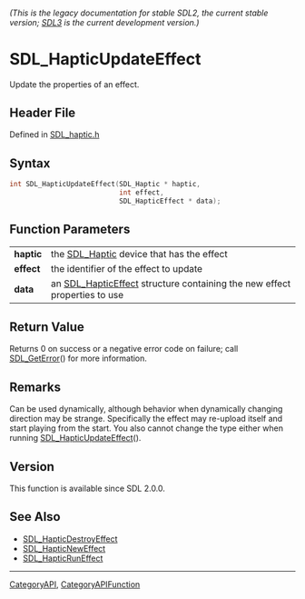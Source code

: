 ###### (This is the legacy documentation for stable SDL2, the current stable version; [SDL3](https://wiki.libsdl.org/SDL3/) is the current development version.)
# SDL_HapticUpdateEffect

Update the properties of an effect.

## Header File

Defined in [SDL_haptic.h](https://github.com/libsdl-org/SDL/blob/SDL2/include/SDL_haptic.h)

## Syntax

```c
int SDL_HapticUpdateEffect(SDL_Haptic * haptic,
                           int effect,
                           SDL_HapticEffect * data);

```

## Function Parameters

|                |                                                                                               |
| -------------- | --------------------------------------------------------------------------------------------- |
| **haptic**     | the [SDL_Haptic](SDL_Haptic) device that has the effect                                       |
| **effect**     | the identifier of the effect to update                                                        |
| **data**       | an [SDL_HapticEffect](SDL_HapticEffect) structure containing the new effect properties to use |

## Return Value

Returns 0 on success or a negative error code on failure; call
[SDL_GetError](SDL_GetError)() for more information.

## Remarks

Can be used dynamically, although behavior when dynamically changing
direction may be strange. Specifically the effect may re-upload itself and
start playing from the start. You also cannot change the type either when
running [SDL_HapticUpdateEffect](SDL_HapticUpdateEffect)().

## Version

This function is available since SDL 2.0.0.

## See Also

- [SDL_HapticDestroyEffect](SDL_HapticDestroyEffect)
- [SDL_HapticNewEffect](SDL_HapticNewEffect)
- [SDL_HapticRunEffect](SDL_HapticRunEffect)

----
[CategoryAPI](CategoryAPI), [CategoryAPIFunction](CategoryAPIFunction)

